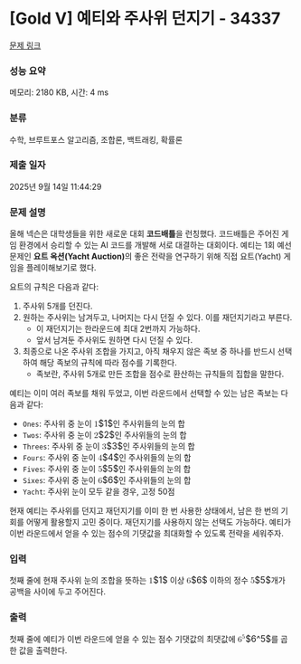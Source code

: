 # [Gold V] 예티와 주사위 던지기 - 34337 

[문제 링크](https://www.acmicpc.net/problem/34337) 

### 성능 요약

메모리: 2180 KB, 시간: 4 ms

### 분류

수학, 브루트포스 알고리즘, 조합론, 백트래킹, 확률론

### 제출 일자

2025년 9월 14일 11:44:29

### 문제 설명

<p>올해 넥슨은 대학생들을 위한 새로운 대회 <b>코드배틀</b>을 런칭했다. 코드배틀은 주어진 게임 환경에서 승리할 수 있는 AI 코드를 개발해 서로 대결하는 대회이다. 예티는 1회 예선 문제인 <strong>요트 옥션(Yacht Auction)</strong>의 좋은 전략을 연구하기 위해 직접 요트(Yacht) 게임을 플레이해보기로 했다.</p>

<p>요트의 규칙은 다음과 같다:</p>

<ol>
	<li>주사위 5개를 던진다.</li>
	<li>원하는 주사위는 남겨두고, 나머지는 다시 던질 수 있다. 이를 재던지기라고 부른다.
	<ul>
		<li>이 재던지기는 한라운드에 최대 2번까지 가능하다.</li>
		<li>앞서 남겨둔 주사위도 원하면 다시 던질 수 있다.</li>
	</ul>
	</li>
	<li>최종으로 나온 주사위 조합을 가지고, 아직 채우지 않은 족보 중 하나를 반드시 선택하여 해당 족보의 규칙에 따라 점수를 기록한다.
	<ul>
		<li>족보란, 주사위 5개로 만든 조합을 점수로 환산하는 규칙들의 집합을 말한다.</li>
	</ul>
	</li>
</ol>

<p>예티는 이미 여러 족보를 채워 두었고, 이번 라운드에서 선택할 수 있는 남은 족보는 다음과 같다:</p>

<ul>
	<li><code>Ones</code>: 주사위 중 눈이 <mjx-container class="MathJax" jax="CHTML" style="font-size: 109%; position: relative;"><mjx-math class="MJX-TEX" aria-hidden="true"><mjx-mn class="mjx-n"><mjx-c class="mjx-c31"></mjx-c></mjx-mn></mjx-math><mjx-assistive-mml unselectable="on" display="inline"><math xmlns="http://www.w3.org/1998/Math/MathML"><mn>1</mn></math></mjx-assistive-mml><span aria-hidden="true" class="no-mathjax mjx-copytext">$1$</span></mjx-container>인 주사위들의 눈의 합</li>
	<li><code>Twos</code>: 주사위 중 눈이 <mjx-container class="MathJax" jax="CHTML" style="font-size: 109%; position: relative;"><mjx-math class="MJX-TEX" aria-hidden="true"><mjx-mn class="mjx-n"><mjx-c class="mjx-c32"></mjx-c></mjx-mn></mjx-math><mjx-assistive-mml unselectable="on" display="inline"><math xmlns="http://www.w3.org/1998/Math/MathML"><mn>2</mn></math></mjx-assistive-mml><span aria-hidden="true" class="no-mathjax mjx-copytext">$2$</span></mjx-container>인 주사위들의 눈의 합</li>
	<li><code>Threes</code>: 주사위 중 눈이 <mjx-container class="MathJax" jax="CHTML" style="font-size: 109%; position: relative;"><mjx-math class="MJX-TEX" aria-hidden="true"><mjx-mn class="mjx-n"><mjx-c class="mjx-c33"></mjx-c></mjx-mn></mjx-math><mjx-assistive-mml unselectable="on" display="inline"><math xmlns="http://www.w3.org/1998/Math/MathML"><mn>3</mn></math></mjx-assistive-mml><span aria-hidden="true" class="no-mathjax mjx-copytext">$3$</span></mjx-container>인 주사위들의 눈의 합</li>
	<li><code>Fours</code>: 주사위 중 눈이 <mjx-container class="MathJax" jax="CHTML" style="font-size: 109%; position: relative;"><mjx-math class="MJX-TEX" aria-hidden="true"><mjx-mn class="mjx-n"><mjx-c class="mjx-c34"></mjx-c></mjx-mn></mjx-math><mjx-assistive-mml unselectable="on" display="inline"><math xmlns="http://www.w3.org/1998/Math/MathML"><mn>4</mn></math></mjx-assistive-mml><span aria-hidden="true" class="no-mathjax mjx-copytext">$4$</span></mjx-container>인 주사위들의 눈의 합</li>
	<li><code>Fives</code>: 주사위 중 눈이 <mjx-container class="MathJax" jax="CHTML" style="font-size: 109%; position: relative;"><mjx-math class="MJX-TEX" aria-hidden="true"><mjx-mn class="mjx-n"><mjx-c class="mjx-c35"></mjx-c></mjx-mn></mjx-math><mjx-assistive-mml unselectable="on" display="inline"><math xmlns="http://www.w3.org/1998/Math/MathML"><mn>5</mn></math></mjx-assistive-mml><span aria-hidden="true" class="no-mathjax mjx-copytext">$5$</span></mjx-container>인 주사위들의 눈의 합</li>
	<li><code>Sixes</code>: 주사위 중 눈이 <mjx-container class="MathJax" jax="CHTML" style="font-size: 109%; position: relative;"><mjx-math class="MJX-TEX" aria-hidden="true"><mjx-mn class="mjx-n"><mjx-c class="mjx-c36"></mjx-c></mjx-mn></mjx-math><mjx-assistive-mml unselectable="on" display="inline"><math xmlns="http://www.w3.org/1998/Math/MathML"><mn>6</mn></math></mjx-assistive-mml><span aria-hidden="true" class="no-mathjax mjx-copytext">$6$</span></mjx-container>인 주사위들의 눈의 합</li>
	<li><code>Yacht</code>: 주사위 눈이 모두 같을 경우, 고정 50점</li>
</ul>

<p>현재 예티는 주사위를 던지고 재던지기를 이미 한 번 사용한 상태에서, 남은 한 번의 기회를 어떻게 활용할지 고민 중이다. 재던지기를 사용하지 않는 선택도 가능하다. 예티가 이번 라운드에서 얻을 수 있는 점수의 기댓값을 최대화할 수 있도록 전략을 세워주자.</p>

### 입력 

 <p>첫째 줄에 현재 주사위 눈의 조합을 뜻하는 <mjx-container class="MathJax" jax="CHTML" style="font-size: 109%; position: relative;"><mjx-math class="MJX-TEX" aria-hidden="true"><mjx-mn class="mjx-n"><mjx-c class="mjx-c31"></mjx-c></mjx-mn></mjx-math><mjx-assistive-mml unselectable="on" display="inline"><math xmlns="http://www.w3.org/1998/Math/MathML"><mn>1</mn></math></mjx-assistive-mml><span aria-hidden="true" class="no-mathjax mjx-copytext">$1$</span></mjx-container> 이상 <mjx-container class="MathJax" jax="CHTML" style="font-size: 109%; position: relative;"><mjx-math class="MJX-TEX" aria-hidden="true"><mjx-mn class="mjx-n"><mjx-c class="mjx-c36"></mjx-c></mjx-mn></mjx-math><mjx-assistive-mml unselectable="on" display="inline"><math xmlns="http://www.w3.org/1998/Math/MathML"><mn>6</mn></math></mjx-assistive-mml><span aria-hidden="true" class="no-mathjax mjx-copytext">$6$</span></mjx-container> 이하의 정수 <mjx-container class="MathJax" jax="CHTML" style="font-size: 109%; position: relative;"><mjx-math class="MJX-TEX" aria-hidden="true"><mjx-mn class="mjx-n"><mjx-c class="mjx-c35"></mjx-c></mjx-mn></mjx-math><mjx-assistive-mml unselectable="on" display="inline"><math xmlns="http://www.w3.org/1998/Math/MathML"><mn>5</mn></math></mjx-assistive-mml><span aria-hidden="true" class="no-mathjax mjx-copytext">$5$</span></mjx-container>개가 공백을 사이에 두고 주어진다.</p>

### 출력 

 <p>첫째 줄에 예티가 이번 라운드에 얻을 수 있는 점수 기댓값의 최댓값에 <mjx-container class="MathJax" jax="CHTML" style="font-size: 109%; position: relative;"><mjx-math class="MJX-TEX" aria-hidden="true"><mjx-msup><mjx-mn class="mjx-n"><mjx-c class="mjx-c36"></mjx-c></mjx-mn><mjx-script style="vertical-align: 0.363em;"><mjx-mn class="mjx-n" size="s"><mjx-c class="mjx-c35"></mjx-c></mjx-mn></mjx-script></mjx-msup></mjx-math><mjx-assistive-mml unselectable="on" display="inline"><math xmlns="http://www.w3.org/1998/Math/MathML"><msup><mn>6</mn><mn>5</mn></msup></math></mjx-assistive-mml><span aria-hidden="true" class="no-mathjax mjx-copytext">$6^5$</span></mjx-container>를 곱한 값을 출력한다.</p>

